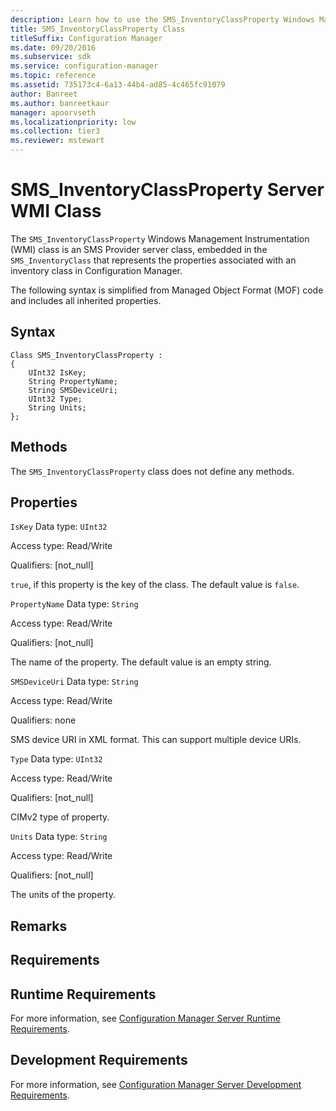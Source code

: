 ```yaml
---
description: Learn how to use the SMS_InventoryClassProperty Windows Management Instrumentation (WMI) class that is embedded in the SMS_InventoryClass.
title: SMS_InventoryClassProperty Class
titleSuffix: Configuration Manager
ms.date: 09/20/2016
ms.subservice: sdk
ms.service: configuration-manager
ms.topic: reference
ms.assetid: 735173c4-6a13-44b4-ad85-4c465fc91079
author: Banreet
ms.author: banreetkaur
manager: apoorvseth
ms.localizationpriority: low
ms.collection: tier3
ms.reviewer: mstewart
---
```

# SMS_InventoryClassProperty Server WMI Class
The `SMS_InventoryClassProperty` Windows Management Instrumentation (WMI) class is an SMS Provider server class, embedded in the `SMS_InventoryClass` that represents the properties associated with an inventory class in Configuration Manager.

 The following syntax is simplified from Managed Object Format (MOF) code and includes all inherited properties.

## Syntax

```
Class SMS_InventoryClassProperty :
{
    UInt32 IsKey;
    String PropertyName;
    String SMSDeviceUri;
    UInt32 Type;
    String Units;
};
```

## Methods
 The `SMS_InventoryClassProperty` class does not define any methods.

## Properties
 `IsKey`
 Data type: `UInt32`

 Access type: Read/Write

 Qualifiers: [not_null]

 `true`, if this property is the key of the class. The default value is `false`.

 `PropertyName`
 Data type: `String`

 Access type: Read/Write

 Qualifiers: [not_null]

 The name of the property. The default value is an empty string.

 `SMSDeviceUri`
 Data type: `String`

 Access type: Read/Write

 Qualifiers: none

 SMS device URI in XML format. This can support multiple device URIs.

 `Type`
 Data type: `UInt32`

 Access type: Read/Write

 Qualifiers: [not_null]

 CIMv2 type of property.

 `Units`
 Data type: `String`

 Access type: Read/Write

 Qualifiers: [not_null]

 The units of the property.

## Remarks

## Requirements

## Runtime Requirements
 For more information, see [Configuration Manager Server Runtime Requirements](../../../../../develop/core/reqs/server-runtime-requirements.md).

## Development Requirements
 For more information, see [Configuration Manager Server Development Requirements](../../../../../develop/core/reqs/server-development-requirements.md).
